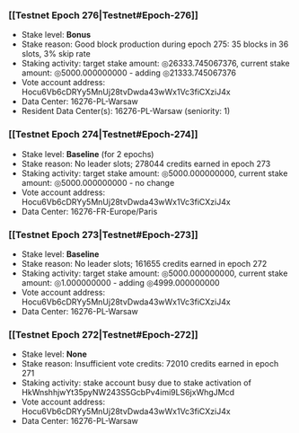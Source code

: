 ### [[Testnet Epoch 276|Testnet#Epoch-276]]
* Stake level: **Bonus**
* Stake reason: Good block production during epoch 275: 35 blocks in 36 slots, 3% skip rate
* Staking activity: target stake amount: ◎26333.745067376, current stake amount: ◎5000.000000000 - adding ◎21333.745067376
* Vote account address: Hocu6Vb6cDRYy5MnUj28tvDwda43wWx1Vc3fiCXziJ4x
* Data Center: 16276-PL-Warsaw
* Resident Data Center(s): 16276-PL-Warsaw (seniority: 1)
### [[Testnet Epoch 274|Testnet#Epoch-274]]
* Stake level: **Baseline** (for 2 epochs)
* Stake reason: No leader slots; 278044 credits earned in epoch 273
* Staking activity: target stake amount: ◎5000.000000000, current stake amount: ◎5000.000000000 - no change
* Vote account address: Hocu6Vb6cDRYy5MnUj28tvDwda43wWx1Vc3fiCXziJ4x
* Data Center: 16276-FR-Europe/Paris
### [[Testnet Epoch 273|Testnet#Epoch-273]]
* Stake level: **Baseline**
* Stake reason: No leader slots; 161655 credits earned in epoch 272
* Staking activity: target stake amount: ◎5000.000000000, current stake amount: ◎1.000000000 - adding ◎4999.000000000
* Vote account address: Hocu6Vb6cDRYy5MnUj28tvDwda43wWx1Vc3fiCXziJ4x
* Data Center: 16276-PL-Warsaw
### [[Testnet Epoch 272|Testnet#Epoch-272]]
* Stake level: **None**
* Stake reason: Insufficient vote credits: 72010 credits earned in epoch 271
* Staking activity: stake account busy due to stake activation of HkWnshhjwYt35pyNW243S5GcbPv4imi9LS6jxWhgJMcd
* Vote account address: Hocu6Vb6cDRYy5MnUj28tvDwda43wWx1Vc3fiCXziJ4x
* Data Center: 16276-PL-Warsaw